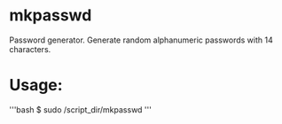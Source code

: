 # mkpasswd
Password generator.
Generate random alphanumeric passwords with 14 characters.

# Usage:
'''bash
$ sudo /script_dir/mkpasswd 
'''